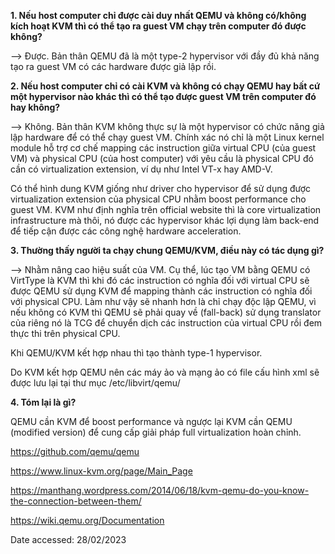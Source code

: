 **1. Nếu host computer chỉ được cài duy nhất QEMU và không có/không kích hoạt KVM thì có thể tạo ra guest VM chạy trên computer đó được không?**

–> Được. Bản thân QEMU đã là một type-2 hypervisor với đầy đủ khả năng tạo ra guest VM có các hardware được giả lập rồi.

**2. Nếu host computer chỉ có cài KVM và không có chạy QEMU hay bất cứ một hypervisor nào khác thì có thể tạo được guest VM trên computer đó hay không?**

–> Không. Bản thân KVM không thực sự là một hypervisor có chức năng giả lập hardware để có thể chạy guest VM. Chính xác nó chỉ là một Linux kernel module hỗ trợ cơ chế mapping các instruction giữa virtual CPU (của guest VM) và physical CPU (của host computer) với yêu cầu là physical CPU đó cần có virtualization extension, ví dụ như Intel VT-x hay AMD-V.

Có thể hình dung KVM giống như driver cho hypervisor để sử dụng được virtualization extension của physical CPU nhằm boost performance cho guest VM. KVM như định nghĩa trên official website thì là core virtualization infrastructure mà thôi, nó được các hypervisor khác lợi dụng làm back-end để tiếp cận được các công nghệ hardware acceleration.

**3. Thường thấy người ta chạy chung QEMU/KVM, điều này có tác dụng gì?**

–> Nhằm nâng cao hiệu suất của VM. Cụ thể, lúc tạo VM bằng QEMU có VirtType là KVM thì khi đó các instruction có nghĩa đối với virtual CPU sẽ được QEMU sử dụng KVM để mapping thành các instruction có nghĩa đối với physical CPU. Làm như vậy sẽ nhanh hơn là chỉ chạy độc lập QEMU, vì nếu không có KVM thì QEMU sẽ phải quay về (fall-back) sử dụng translator của riêng nó là TCG để chuyển dịch các instruction của virtual CPU rồi đem thực thi trên physical CPU.

Khi QEMU/KVM kết hợp nhau thì tạo thành type-1 hypervisor.

Do KVM kết hợp QEMU nên các máy ảo và mạng ảo có file cấu hình xml sẽ được lưu lại tại thư mục /etc/libvirt/qemu/

**4. Tóm lại là gì?**

QEMU cần KVM để boost performance và ngược lại KVM cần QEMU (modified version) để cung cấp giải pháp full virtualization hoàn chỉnh.

<https://github.com/qemu/qemu>

<https://www.linux-kvm.org/page/Main_Page>

<https://manthang.wordpress.com/2014/06/18/kvm-qemu-do-you-know-the-connection-between-them/>

<https://wiki.qemu.org/Documentation>

Date accessed: 28/02/2023
